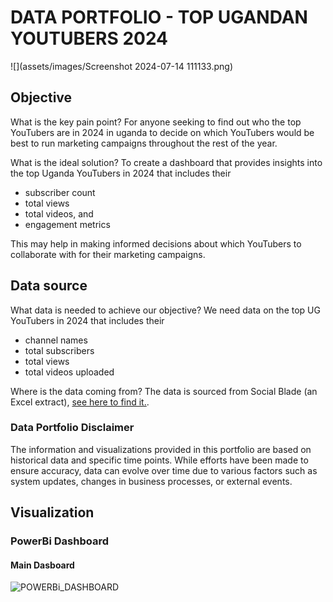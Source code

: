 # DATA PORTFOLIO - TOP UGANDAN YOUTUBERS 2024

![](assets/images/Screenshot 2024-07-14 111133.png)

## Objective
What is the key pain point?
For anyone seeking to find out who the top YouTubers are in 2024 in uganda to decide on which YouTubers would be best to run marketing campaigns throughout the rest of the year.

What is the ideal solution?
To create a dashboard that provides insights into the top Uganda YouTubers in 2024 that includes their

- subscriber count
- total views
- total videos, and
- engagement metrics

This may help in making informed decisions about which YouTubers to collaborate with for their marketing campaigns.

## Data source
What data is needed to achieve our objective?
We need data on the top UG YouTubers in 2024 that includes their

- channel names
- total subscribers
- total views
- total videos uploaded

Where is the data coming from? The data is sourced from Social Blade (an Excel extract), [see here to find it.](https://socialblade.com/youtube/top/country/ug).

### Data Portfolio Disclaimer
The information and visualizations provided in this portfolio are based on historical data and specific time points. While efforts have been made to ensure accuracy, data can evolve over time due to various factors such as system updates, changes in business processes, or external events.

## Visualization
### PowerBi Dashboard
#### Main Dasboard
![POWERBi_DASHBOARD](assets/images/1.gif)
